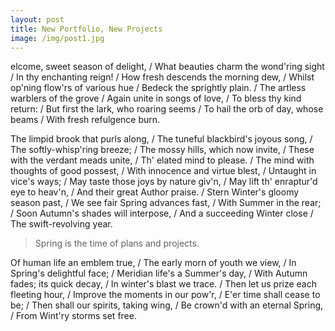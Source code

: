 ```yaml
---
layout: post
title: New Portfolio, New Projects
image: /img/post1.jpg
---
```


<span class="caps" alt="W">elcome</span>, sweet season of delight, /
What beauties charm the wond'ring sight /
In thy enchanting reign! /
How fresh descends the morning dew, /
Whilst op'ning flow'rs of various hue /
Bedeck the sprightly plain. /
The artless warblers of the grove /
Again unite in songs of love, /
To bless thy kind return: /
But first the lark, who roaring seems /
To hail the orb of day, whose beams /
With fresh refulgence burn.

The limpid brook that purls along, /
The tuneful blackbird's joyous song, /
The softly-whisp'ring breeze; /
The mossy hills, which now invite, /
These with the verdant meads unite, /
Th' elated mind to please. /
The mind with thoughts of good possest, /
With innocence and virtue blest, /
Untaught in vice's ways; /
May taste those joys by nature giv'n, /
May lift th' enraptur'd eye to heav'n, /
And their great Author praise. /
Stern Winter's gloomy season past, /
We see fair Spring advances fast, /
With Summer in the rear; /
Soon Autumn's shades will interpose, /
And a succeeding Winter close /
The swift-revolving year.

> Spring is the time of plans and projects.

Of human life an emblem true, /
The early morn of youth we view, /
In Spring's delightful face; /
Meridian life's a Summer's day, /
With Autumn fades; its quick decay, /
In winter's blast we trace. /
Then let us prize each fleeting hour, /
Improve the moments in our pow'r, /
E'er time shall cease to be; /
Then shall our spirits, taking wing, /
Be crown'd with an eternal Spring, /
From Wint'ry storms set free.
